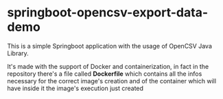 # springboot-opencsv-export-data-demo

This is a simple Springboot application with the usage of OpenCSV Java Library.

It's made with the support of Docker and containerization, in fact in the repository there's a file called **Dockerfile** which contains all the infos necessary for the correct image's creation and of the container which will have inside it the image's execution just created